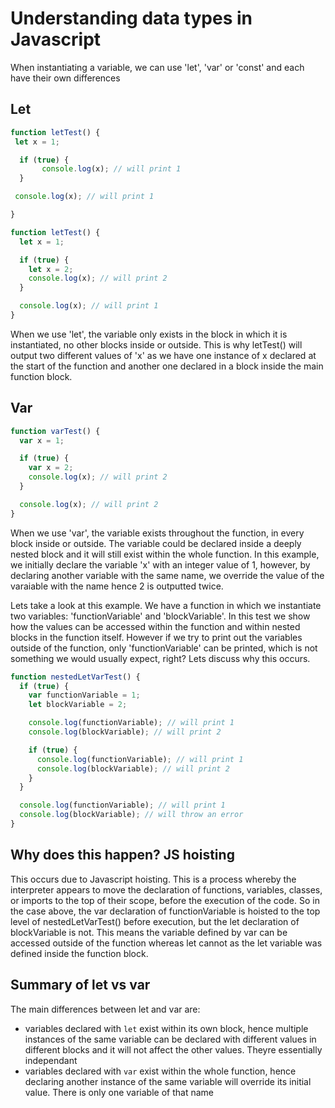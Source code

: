 # Understanding data types in Javascript
When instantiating a variable, we can use 'let', 'var' or 'const' and each have their own differences
## Let
```javascript
function letTest() {
 let x = 1;

  if (true) {
       console.log(x); // will print 1
  }

 console.log(x); // will print 1

}
```

```javascript
function letTest() {
  let x = 1;

  if (true) {
    let x = 2;
    console.log(x); // will print 2
  }

  console.log(x); // will print 1
}
```

When we use 'let', the variable only exists in the block in which it is instantiated, no other blocks inside or outside. This is why letTest() will output two different values of 'x' as we have one instance of x declared at the start of the function and another one declared in a block inside the main function block.

## Var
```javascript
function varTest() {
  var x = 1;

  if (true) {
    var x = 2;
    console.log(x); // will print 2
  }

  console.log(x); // will print 2
}

```
When we use 'var', the variable exists throughout the function, in every block inside or outside. The variable could be declared inside a deeply nested block and it will still exist within the whole function. In this example, we initially declare the variable 'x' with an integer value of 1, however, by declaring another variable with the same name, we override the value of the varaiable with the name hence 2 is outputted twice.


Lets take a look at this example. We have a function in which we instantiate two variables: 'functionVariable' and 'blockVariable'. In this test we show how the values can be accessed within the function and within nested blocks in the function itself. However if we try to print out the variables outside of the function, only 'functionVariable' can be printed, which is not something we would usually expect, right? Lets discuss why this occurs.

```javascript
function nestedLetVarTest() {
  if (true) {
    var functionVariable = 1;
    let blockVariable = 2;

    console.log(functionVariable); // will print 1
    console.log(blockVariable); // will print 2

    if (true) {
      console.log(functionVariable); // will print 1
      console.log(blockVariable); // will print 2
    }
  }

  console.log(functionVariable); // will print 1
  console.log(blockVariable); // will throw an error
}
```
## Why does this happen? JS hoisting

This occurs due to Javascript hoisting. This is a process whereby the interpreter appears to move the declaration of functions, variables, classes, or imports to the top of their scope, before the execution of the code.
So in the case above, the var declaration of functionVariable is hoisted to the top level of nestedLetVarTest() before execution, but the let declaration of blockVariable is not. This means the variable defined by var can be accessed outside of the function whereas let cannot as the let variable was defined inside the function block.

## Summary of let vs var

The main differences between let and var are:
- variables declared with `let` exist within its own block, hence multiple instances of the same variable can be declared with different values in different blocks and it will not affect the other values. Theyre essentially independant
- variables declared with `var` exist within the whole function, hence declaring another instance of the same variable will override its initial value. There is only one variable of that name
